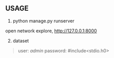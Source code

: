 ## USAGE
1. python manage.py runserver

open network explore, http://127.0.0.1:8000

2. dataset

> user: *admin*
> password: \#include\<stdio.h0\>

